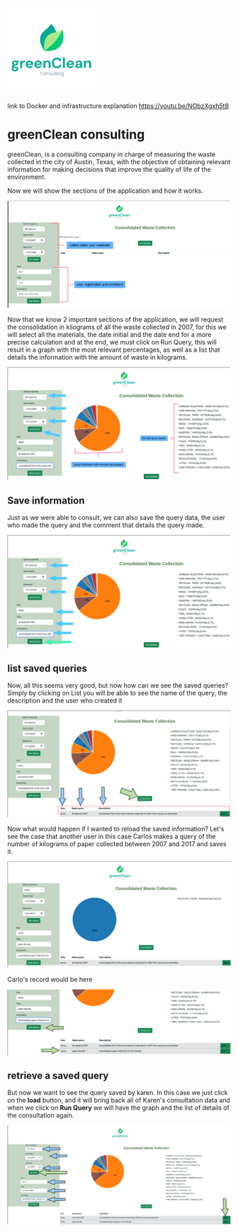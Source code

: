 ![presentation](./img_userguide/presentation_logo.png)

link to Docker and infrastructure explanation https://youtu.be/NObzXgxh5t8

# greenClean consulting

greenClean, is a consulting company in charge of measuring the waste collected in the city of Austin, Texas, with the objective of obtaining relevant information for making decisions that improve the quality of life of the environment.

Now we will show the sections of the application and how it works.

![presentation](./img_userguide/presentation_empty%20.png)

Now that we know 2 important sections of the application, we will request the consolidation in kilograms of all the waste collected in 2007, for this we will select all the materials, the date initial and the date end for a more precise calculation and at the end, we must click on Run Query, this will result in a graph with the most relevant percentages, as well as a list that details the information with the amount of waste in kilograms.

![presentation](./img_userguide/presentation_graph.png)

## Save information

Just as we were able to consult, we can also save the query data, the user who made the query and the comment that details the query made.

![presentation](./img_userguide/presentation_save.png)

## list saved queries

Now, all this seems very good, but now how can we see the saved queries? Simply by clicking on List you will be able to see the name of the query, the description and the user who created it

![presentation](./img_userguide/presentation_list.png)

Now what would happen if I wanted to reload the saved information? Let's see the case that another user in this case Carlos makes a query of the number of kilograms of paper collected between 2007 and 2017 and saves it.

![presentation](./img_userguide/presentation_decade.png)

Carlo's record would be here

![presentation](./img_userguide/presentation_save_one.png)

## retrieve a saved query

But now we want to see the query saved by karen. In this case we just click on the **load** button, and it will bring back all of Karen's consultation data and when we click on **Run Query** we will have the graph and the list of details of the consultation again.

![presentation](./img_userguide/presentation_load_query.png)
